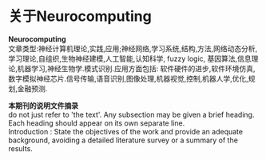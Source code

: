 # 关于Neurocomputing

**Neurocomputing**  
文章类型:神经计算机理论,实践,应用;神经网络,学习系统,结构,方法,网络动态分析,学习理论,自组织,生物神经建模,人工智能,认知科学, fuzzy logic, 基因算法,信息理论,机器学习,神经生物学.模式识别.应用方面包括: 软件硬件的进步,软件环境仿真,数字模拟神经芯片.信号传输,语音识别,图像处理,机器视觉,控制,机器人学,优化,规划,金融预测.

**本期刊的说明文件摘录**  
do not just refer to 'the text'. Any subsection may be given a brief heading. Each heading should appear on its own separate line.  
Introduction : State the objectives of the work and provide an adequate background, avoiding a detailed literature survey or a summary of the results.

